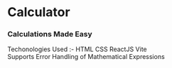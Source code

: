 # Calculator
### Calculations Made Easy 
Techonologies Used :- HTML CSS ReactJS Vite <br />
Supports Error Handling of Mathematical Expressions
